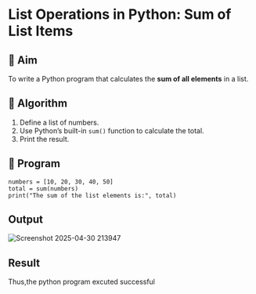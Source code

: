 # List Operations in Python: Sum of List Items

## 🎯 Aim
To write a Python program that calculates the **sum of all elements** in a list.

## 🧠 Algorithm
1. Define a list of numbers.
2. Use Python’s built-in `sum()` function to calculate the total.
3. Print the result.

## 🧾 Program
```
numbers = [10, 20, 30, 40, 50]
total = sum(numbers)
print("The sum of the list elements is:", total)
```
## Output
![Screenshot 2025-04-30 213947](https://github.com/user-attachments/assets/67e0108c-8fae-4ac6-a5a2-b366c8baa006)

## Result
Thus,the python program excuted successful
